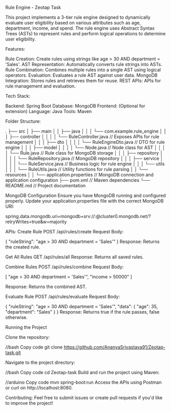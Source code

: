 Rule Engine - Zeotap Task

This project implements a 3-tier rule engine designed to dynamically evaluate user eligibility based on various attributes such as age, department, income, and spend. The rule engine uses Abstract Syntax Trees (ASTs) to represent rules and perform logical operations to determine user eligibility.


Features:

Rule Creation: Create rules using strings like age > 30 AND department = 'Sales'.
AST Representation: Automatically converts rule strings into ASTs.
Rule Combination: Combines multiple rules into a single AST using logical operators.
Evaluation: Evaluates a rule AST against user data.
MongoDB Integration: Stores rules and retrieves them for reuse.
REST APIs: APIs for rule management and evaluation.


Tech Stack:

Backend: Spring Boot
Database: MongoDB
Frontend: (Optional for extension)
Language: Java
Tools: Maven


Folder Structure:

.
├── src
│   ├── main
│   │   ├── java
│   │   │   └── com.example.rule_engine
│   │   │       ├── controller
│   │   │       │   └── RuleController.java  // Exposes APIs for rule management
│   │   │       ├── dto
│   │   │       │   └── RuleEngineDto.java   // DTO for rule engine
│   │   │       ├── model
│   │   │       │   └── Node.java            // Node class for AST
│   │   │       │   └── Rule.java            // Rule class for MongoDB storage
│   │   │       ├── repository
│   │   │       │   └── RuleRepository.java  // MongoDB repository
│   │   │       ├── service
│   │   │       │   └── RuleService.java     // Business logic for rule engine
│   │   │       └── utils
│   │   │           └── RuleUtils.java       // Utility functions for rule parsing
│   │   └── resources
│   │       └── application.properties       // MongoDB connection and application configuration
├── pom.xml                                  // Maven dependencies
└── README.md                                // Project documentation


MongoDB Configuration
Ensure you have MongoDB running and configured properly.
Update your application.properties file with the correct MongoDB URI:

spring.data.mongodb.uri=mongodb+srv://<username>:<password>@cluster0.mongodb.net/<dbname>?retryWrites=true&w=majority


APIs:
Create Rule
POST /api/rules/create
Request Body:

{
  "ruleString": "age > 30 AND department = 'Sales'"
}
Response: Returns the created rule.

Get All Rules
GET /api/rules/all
Response: Returns all saved rules.

Combine Rules
POST /api/rules/combine
Request Body:

[
  "age > 30 AND department = 'Sales'",
  "income > 50000"
]

Response: Returns the combined AST.

Evaluate Rule
POST /api/rules/evaluate
Request Body:

{
  "ruleString": "age > 30 AND department = 'Sales'",
  "data": {
    "age": 35,
    "department": "Sales"
  }
}
Response: Returns true if the rule passes, false otherwise.


Running the Project

Clone the repository:

//bash
Copy code
git clone https://github.com/AnanyaSrivastava91/Zeotap-task.git

Navigate to the project directory:

//bash
Copy code
cd Zeotap-task
Build and run the project using Maven:

//arduino
Copy code
mvn spring-boot:run
Access the APIs using Postman or curl on http://localhost:8080.

Contributing:
Feel free to submit issues or create pull requests if you'd like to improve the project!




